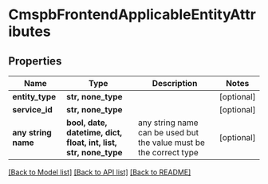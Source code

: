 # CmspbFrontendApplicableEntityAttributes


## Properties
Name | Type | Description | Notes
------------ | ------------- | ------------- | -------------
**entity_type** | **str, none_type** |  | [optional] 
**service_id** | **str, none_type** |  | [optional] 
**any string name** | **bool, date, datetime, dict, float, int, list, str, none_type** | any string name can be used but the value must be the correct type | [optional]

[[Back to Model list]](../README.md#documentation-for-models) [[Back to API list]](../README.md#documentation-for-api-endpoints) [[Back to README]](../README.md)


